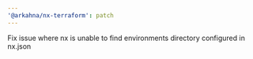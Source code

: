 ```yaml
---
'@arkahna/nx-terraform': patch
---
```


Fix issue where nx is unable to find environments directory configured in nx.json
